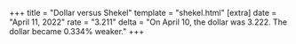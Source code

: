 +++
title = "Dollar versus Shekel"
template = "shekel.html"
[extra]
date = "April 11, 2022"
rate = "3.211"
delta = "On April 10, the dollar was 3.222. The dollar became 0.334% weaker."
+++
